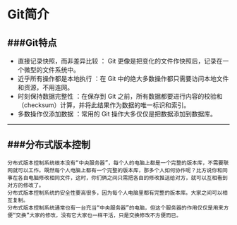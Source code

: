 # Git简介
###Git特点
---
* 直接记录快照，而非差异比较 ： Git 更像是把变化的文件作快照后，记录在一个微型的文件系统中。
* 近乎所有操作都是本地执行 ：在 Git 中的绝大多数操作都只需要访问本地文件和资源，不用连网。
* 时刻保持数据完整性 ：在保存到 Git 之前，所有数据都要进行内容的校验和（checksum）计算，并将此结果作为数据的唯一标识和索引。
* 多数操作仅添加数据 ：常用的 Git 操作大多仅仅是把数据添加到数据库。
---

###分布式版本控制
---
    分布式版本控制系统根本没有“中央服务器”，每个人的电脑上都是一个完整的版本库，不需要联网就可以工作。既然每个人电脑上都有一个完整的版本库，那多个人如何协作呢？比方说你和同事在各自电脑修改相同文件，这时，你们俩之间只需把各自的修改推送给对方，就可以互相看到对方的修改了。
    分布式版本控制系统的安全性要高很多，因为每个人电脑里都有完整的版本库。大家之间可以相互复制。
    分布式版本控制系统通常也有一台充当“中央服务器”的电脑，但这个服务器的作用仅仅是用来方便“交换”大家的修改，没有它大家也一样干活，只是交换修改不方便而已。